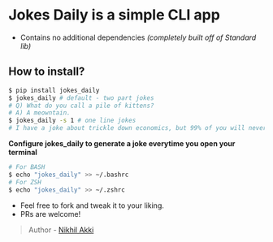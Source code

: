 # Jokes Daily is a simple CLI app 

- Contains no additional dependencies _(completely built off of Standard lib)_

## How to install?

```bash
$ pip install jokes_daily
$ jokes_daily # default - two part jokes
# Q) What do you call a pile of kittens?
# A) A meowntain.
$ jokes_daily -s 1 # one line jokes
# I have a joke about trickle down economics, but 99% of you will never get it.
```

**Configure jokes_daily to generate a joke everytime you open your terminal**

```bash
# For BASH
$ echo "jokes_daily" >> ~/.bashrc
# For ZSH
$ echo "jokes_daily" >> ~/.zshrc
```

- Feel free to fork and tweak it to your liking.
- PRs are welcome! 

> Author - [Nikhil Akki](https://nikhilakki.in)
